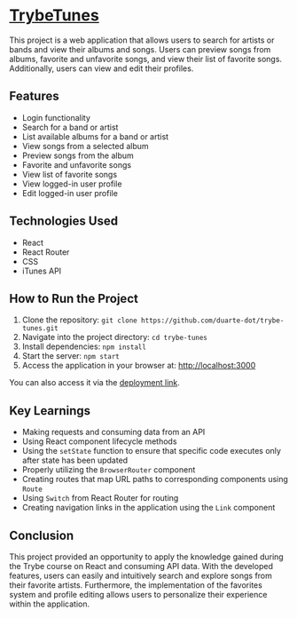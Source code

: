 # [TrybeTunes](http://duarte-dot-trybetunes.surge.sh)

This project is a web application that allows users to search for artists or bands and view their albums and songs. Users can preview songs from albums, favorite and unfavorite songs, and view their list of favorite songs. Additionally, users can view and edit their profiles.

## Features

- Login functionality
- Search for a band or artist
- List available albums for a band or artist
- View songs from a selected album
- Preview songs from the album
- Favorite and unfavorite songs
- View list of favorite songs
- View logged-in user profile
- Edit logged-in user profile

## Technologies Used

- React
- React Router
- CSS
- iTunes API

## How to Run the Project

1. Clone the repository: `git clone https://github.com/duarte-dot/trybe-tunes.git`
2. Navigate into the project directory: `cd trybe-tunes`
3. Install dependencies: `npm install`
4. Start the server: `npm start`
5. Access the application in your browser at: [http://localhost:3000](http://localhost:3000)

You can also access it via the [deployment link](http://duarte-dot-trybetunes.surge.sh).

## Key Learnings

- Making requests and consuming data from an API
- Using React component lifecycle methods
- Using the `setState` function to ensure that specific code executes only after state has been updated
- Properly utilizing the `BrowserRouter` component
- Creating routes that map URL paths to corresponding components using `Route`
- Using `Switch` from React Router for routing
- Creating navigation links in the application using the `Link` component

## Conclusion

This project provided an opportunity to apply the knowledge gained during the Trybe course on React and consuming API data. With the developed features, users can easily and intuitively search and explore songs from their favorite artists. Furthermore, the implementation of the favorites system and profile editing allows users to personalize their experience within the application.
